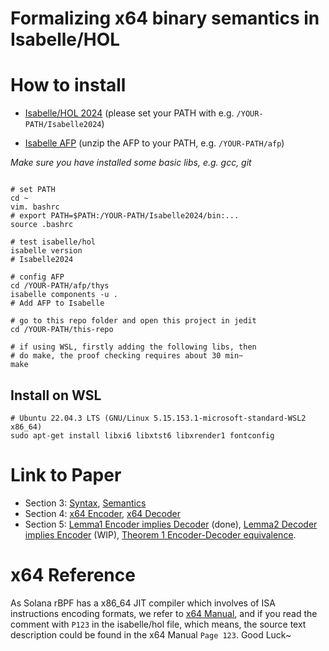# Formalizing x64 binary semantics in Isabelle/HOL

# How to install
- [Isabelle/HOL 2024](https://isabelle.in.tum.de/) (please set your PATH with e.g. `/YOUR-PATH/Isabelle2024`)

- [Isabelle AFP](https://www.isa-afp.org/download/) (unzip the AFP to your PATH, e.g. `/YOUR-PATH/afp`)

_Make sure you have installed some basic libs, e.g. gcc, git_

```shell

# set PATH 
cd ~
vim. bashrc 
# export PATH=$PATH:/YOUR-PATH/Isabelle2024/bin:...
source .bashrc

# test isabelle/hol
isabelle version
# Isabelle2024

# config AFP
cd /YOUR-PATH/afp/thys
isabelle components -u .
# Add AFP to Isabelle

# go to this repo folder and open this project in jedit
cd /YOUR-PATH/this-repo

# if using WSL, firstly adding the following libs, then 
# do make, the proof checking requires about 30 min~
make
```
## Install on WSL
```shell
# Ubuntu 22.04.3 LTS (GNU/Linux 5.15.153.1-microsoft-standard-WSL2 x86_64)
sudo apt-get install libxi6 libxtst6 libxrender1 fontconfig
```

# Link to Paper
- Section 3: [Syntax](theory/x64Syntax.thy), [Semantics](theory/x64Semantics.thy)
- Section 4: [x64 Encoder](theory/x64Assembler.thy), [x64 Decoder](theory/x64Disassembler.thy)
- Section 5: [Lemma1 Encoder implies Decoder](theory/x64DecodeProof.thy) (done), [Lemma2 Decoder implies Encoder](theory/x64EncodeProof.thy) (WIP), [Theorem 1 Encoder-Decoder equivalence](theory/x64InvertibilityProof.thy).


# x64 Reference
As Solana rBPF has a x86_64 JIT compiler which involves of ISA instructions encoding formats, we refer to [x64 Manual](https://cdrdv2.intel.com/v1/dl/getContent/671200), and if you read the comment with `P123` in the isabelle/hol file, which means, the source text description could be found in the x64 Manual `Page 123`. Good Luck~
